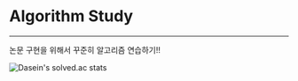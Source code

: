 # Algorithm Study
---

논문 구현을 위해서 꾸준히 알고리즘 연습하기!!



![Dasein's solved.ac stats](https://github-readme-solvedac-hyp3rflow.vercel.app/api/?handle=jener05458)
